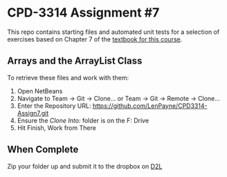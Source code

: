 # CPD-3314 Assignment #7

This repo contains starting files and automated unit tests for a selection of exercises based on Chapter 7 of the [textbook for this course](http://www.pearsonhighered.com/educator/product/Starting-Out-with-Java-Early-Objects/0132855836.page#resources).

## Arrays and the ArrayList Class

To retrieve these files and work with them:

1. Open NetBeans
2. Navigate to Team -> Git -> Clone... or Team -> Git -> Remote -> Clone...
3. Enter the Repository URL: https://github.com/LenPayne/CPD3314-Assign7.git
4. Ensure the *Clone Into:* folder is on the F: Drive
5. Hit Finish, Work from There

## When Complete

Zip your folder up and submit it to the dropbox on [D2L](https://d2l.lambtoncollege.ca)
